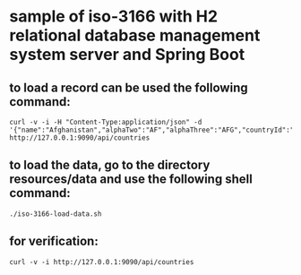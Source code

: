 # sample of iso-3166 with H2 relational database management system server and Spring Boot

## to load a record can be used the following command:
```
curl -v -i -H "Content-Type:application/json" -d '{"name":"Afghanistan","alphaTwo":"AF","alphaThree":"AFG","countryId":"004"}' http://127.0.0.1:9090/api/countries
```

## to load the data, go to the directory resources/data and use the following shell command:
```
./iso-3166-load-data.sh
```

## for verification:
```
curl -v -i http://127.0.0.1:9090/api/countries
```
